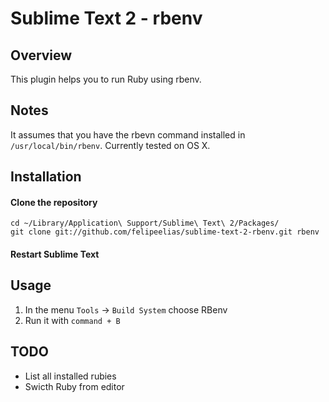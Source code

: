 # Sublime Text 2 - rbenv

## Overview

This plugin helps you to run Ruby using rbenv.

## Notes

It assumes that you have the rbevn command installed in `/usr/local/bin/rbenv`. Currently tested on OS X.

## Installation

#### Clone the repository

    cd ~/Library/Application\ Support/Sublime\ Text\ 2/Packages/
    git clone git://github.com/felipeelias/sublime-text-2-rbenv.git rbenv

#### Restart Sublime Text

## Usage

1. In the menu `Tools` -> `Build System` choose RBenv
2. Run it with `command + B`

## TODO

- List all installed rubies
- Swicth Ruby from editor
